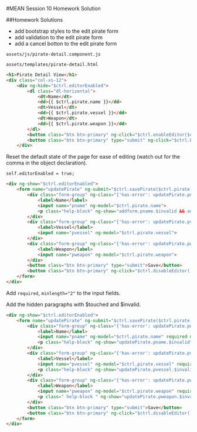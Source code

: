 #MEAN Session 10 Homework Solution

##Homework Solutions
- add bootstrap styles to the edit pirate form
- add validation to the edit pirate form
- add a cancel botton to the edit pirate form



`assets/js/pirate-detail.component.js`

`assets/templates/pirate-detail.html`



```html
<h1>Pirate Detail View</h1>
<div class="col-xs-12">
    <div ng-hide="$ctrl.editorEnabled">
        <dl class="dl-horizontal">
            <dt>Name</dt>
            <dd>{{ $ctrl.pirate.name }}</dd>
            <dt>Vessel</dt>
            <dd>{{ $ctrl.pirate.vessel }}</dd>
            <dt>Weapon</dt>
            <dd>{{ $ctrl.pirate.weapon }}</dd>
        </dl>
        <button class="btn btn-primary" ng-click="$ctrl.enableEditor($ctrl.pirate)">Edit</button>
        <button class="btn btn-primary" type="submit" ng-click="$ctrl.back()">Back</button>
    </div>
```

Reset the default state of the page for ease of editing (watch out for the comma in the object declaration).

`self.editorEnabled = true;`

```html
<div ng-show="$ctrl.editorEnabled">
    <form name="updatePirate" ng-submit="$ctrl.savePirate($ctrl.pirate, $ctrl.pirate._id)">
        <div class="form-group" ng-class="{'has-error': updatePirate.pname.$touched && updatePirate.pname.$invalid } ">
            <label>Name</label>
            <input name="pname" ng-model="$ctrl.pirate.name">
            <p class="help-block" ng-show="addform.pname.$invalid && addform.pname.$touched">You must enter a name.</p>
        </div>
        <div class="form-group" ng-class="{'has-error': updatePirate.pvessel.$touched && updatePirate.pvessel.$invalid } ">
            <label>Vessel</label>
            <input name="pvessel" ng-model="$ctrl.pirate.vessel">
        </div>
        <div class="form-group" ng-class="{'has-error': updatePirate.pweapon.$touched && updatePirate.pweapon.$invalid } ">
            <label>Weapon</label>
            <input name="pweapon" ng-model="$ctrl.pirate.weapon">
        </div>
        <button class="btn btn-primary" type="submit">Save</button>
        <button class="btn btn-primary" ng-click="$ctrl.disableEditor()">Cancel</button>
    </form>
</div>
```

Add `required`, `minlength="2"` to the input fields. 

Add the hidden paragraphs with $touched and $invalid.

```html
<div ng-show="$ctrl.editorEnabled">
    <form name="updatePirate" ng-submit="$ctrl.savePirate($ctrl.pirate, $ctrl.pirate._id)">
        <div class="form-group" ng-class="{'has-error': updatePirate.pname.$touched && updatePirate.pname.$invalid } ">
            <label>Name</label>
            <input name="pname" ng-model="$ctrl.pirate.name" required minlength="2">
            <p class="help-block" ng-show="updatePirate.pname.$invalid">You must enter a name.</p>
        </div>
        <div class="form-group" ng-class="{'has-error': updatePirate.pvessel.$touched && updatePirate.pvessel.$invalid } ">
            <label>Vessel</label>
            <input name="pvessel" ng-model="$ctrl.pirate.vessel" required minlength="2">
            <p class="help-block" ng-show="updatePirate.pvessel.$invalid">You must enter a vessel.</p>
        </div>
        <div class="form-group" ng-class="{'has-error': updatePirate.pweapon.$touched && updatePirate.pweapon.$invalid } ">
            <label>Weapon</label>
            <input name="pweapon" ng-model="$ctrl.pirate.weapon" required minlength="2">
            <p class=" help-block " ng-show="updatePirate.pweapon.$invalid ">You must enter a vessel.</p>
        </div>
        <button class="btn btn-primary" type="submit">Save</button>
        <button class="btn btn-primary" ng-click="$ctrl.disableEditor()">Cancel</button>
    </form>
</div>
```